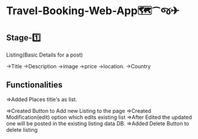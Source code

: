 # Travel-Booking-Web-App🗺️⁀જ✈︎

## Stage-1️⃣
Listing(Basic Details for a post)

->Title
->Description
->image
->price
->location.
->Country

## Functionalities 

=>Added Places title's as list.

=>Created Button to Add new Listing to the page
=>Created Modification(edit) option which edits existing list 
=>After Edited the updated one will be posted in the existing listing data DB.
=>Added Delete Button to delete listing
